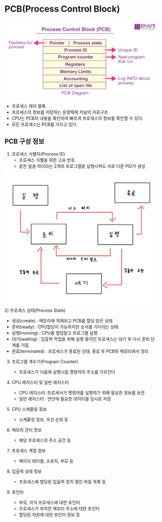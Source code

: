 # PCB(Process Control Block)
![DP](./img/1.png)
- 프로세스 제어 블록
- 프로세스의 정보를 저장하는 운영체제 커널의 자료구조
- CPU는 PCB의 내용을 확인하여 빠르게 프로세스의 정보를 확인할 수 있다.
- 모든 프로세스는 PCB를 가지고 있다.

## PCB 구성 정보
1) 프로세스 식별자(Process ID) 
   - 프로세스 식별을 위한 고유 번호
   - 같은 일을 하더라는 2개의 프로그램을 실행시켜도 서로 다른 PID가 생성

![DP](./img/2.png)
2) 프로세스 상태(Process State) 
   - 생성(create) : 메모리에 적재되고 PCB를 할당 받은 상태
   - 준비(ready) : CPU할당이 가능하지만 순서를 기다리는 상태
   - 실행(running) : CPU를 할당받고 프로그램 실행
   - 대기(waiting) : 입출력 작업을 위해 실행 중이던 프로세스는 대기 후 다시 준비 단계를 거침
   - 완료(terminated) : 프로세스가 종료된 상태, 종료 후 PCB와 메모리에서 정리 
   
3) 프로그램 계수기(Program Counter)
    - 프로세스가 다음에 실행시킬 명령어의 주소를 가르킨다
  
4) CPU 레지스터 및 일반 레지스터
   - CPU 레지스터 :프로세서가 명령어를 실행하기 위해 필요한 정보를 보관
   - 일반 레지스터 : 연산에 필요한 데이터를 임시로 저장
  
5) CPU 스케줄링 정보 
    - 스케줄링 정보, 우선 순위 등 

6) 메모리 관리 정보 
    - 해당 프로세스의 주소 공간 등
  
7) 프로세스 계정 정보 
    - 페이지 테이블, 소유자, 부모 등

8) 입출력 상태 정보 
    - 프로세스에 할당된 입출력 장치  열린 파일 목록 등

9)  포인터 
    - 부모, 자식 프로세스에 대한 포인터
    - 프로세스가 위치한 메모리 주소에 대한 포인터
    - 할당된 자원에 대한 포인터 정보 등
